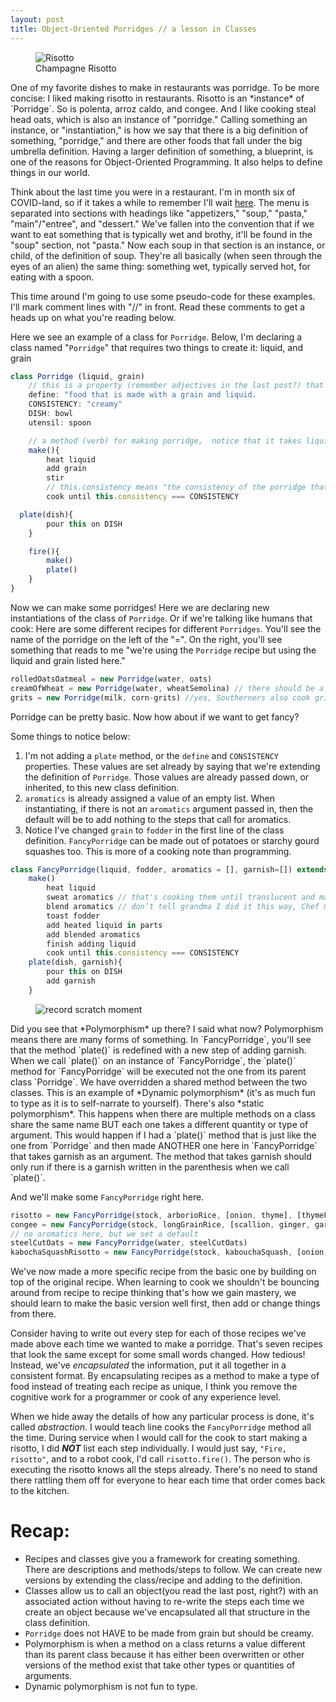 ```yaml
---
layout: post
title: Object-Oriented Porridges // a lesson in Classes
---
```


<figure class="float-left">
<div>
<img src="https://live.staticflickr.com/7197/6882544451_52caa8c5d9_b.jpg" alt="Risotto">
<figcaption>Champagne Risotto</figcaption>
</div>
</figure>One of my favorite dishes to make in restaurants was porridge. To be more concise: I liked making risotto in restaurants. Risotto is an *instance* of `Porridge`. So is polenta, arroz caldo, and congee. And I like cooking steal head oats, which is also an instance of "porridge." Calling something an instance, or "instantiation," is how we say that there is a big definition of something, "porridge," and there are other foods that fall under the big umbrella definition. Having a larger definition of something, a blueprint, is one of the reasons for Object-Oriented Programming. It also helps to define things in our world.

Think about the last time you were in a restaurant. I'm in month six of COVID-land, so if it takes a while to remember I'll wait [here](https://media.giphy.com/media/553Zs1KrXN7A3H7ofT/giphy.gif). The menu is separated into sections with headings like "appetizers," "soup," "pasta," "main"/"entree",  and "dessert." We've fallen into the convention that if we want to eat something that is typically wet and brothy, it'll be found in the "soup" section, not "pasta." Now each soup in that section is an instance, or child, of the definition of soup. They're all basically (when seen through the eyes of an alien) the same thing: something wet, typically served hot, for eating with a spoon.

This time around I'm going to use some pseudo-code for these examples. I'll mark comment lines with "//" in front. Read these comments to get a heads up on what you're reading below.

Here we see an example of a class for `Porridge`.  Below, I'm declaring a class named "`Porridge`" that requires two things to create it: liquid, and grain

```javascript
class Porridge (liquid, grain)
	// this is a property (remember adjectives in the last post?) that describes how the class is defined.
	define: "food that is made with a grain and liquid.
	CONSISTENCY: "creamy"
	DISH: bowl
	utensil: spoon

	// a method (verb) for making porridge,  notice that it takes liquid and grain from the top
	make(){
		heat liquid
		add grain
		stir
		// this.consistency means "the consistency of the porridge that you are making." Instructions are saying that you should cook until your food's consistency is the same as the one defined above in all caps.
		cook until this.consistency === CONSISTENCY

  plate(dish){
		pour this on DISH
	}

	fire(){
		make()
		plate()
	}
}
```

Now we can make some porridges! Here we are declaring new instantiations of the class of `Porridge`. Or if we're talking like humans that cook: Here are some different recipes for different `Porridges`. You'll see the name of the porridge on the left of the "=". On the right, you'll see something that reads to me "we're using the `Porridge` recipe but using the liquid and grain listed here."

```javascript
rolledOatsOatmeal = new Porridge(water, oats)
creamOfWheat = new Porridge(water, wheatSemolina) // there should be a space there for normal writing, but I'm treating our ingredients like arguments in a program. For now, it's written like a hashtag on Twitter.
grits = new Porridge(milk, corn-grits) //yes, Southerners also cook grits in water
```

Porridge can be pretty basic. Now how about if we want to get fancy?

Some things to notice below:
1. I'm not adding a `plate` method, or the `define` and `CONSISTENCY` properties. These values are set already by saying that we're extending the definition of `Porridge`. Those values are already passed down, or inherited, to this new class definition.
2. `aromatics` is already assigned a value of an empty list. When instantiating, if there is not an `aromatics` argument passed in, then the default will be to add nothing to the steps that call for aromatics.
3. Notice I've changed `grain` to `fodder` in the first line of the class definition. `FancyPorridge` can be made out of potatoes or starchy gourd squashes too. This is more of a cooking note than programming.

```javascript
class FancyPorridge(liquid, fodder, aromatics = [], garnish=[]) extends Porridge
	make()
		heat liquid
		sweat aromatics // that's cooking them until translucent and maybe a little sweet... cooking term, not programming
		blend aromatics // don’t tell grandma I did it this way, Chef made me do it
		toast fodder
		add heated liquid in parts
		add blended aromatics
		finish adding liquid
		cook until this.consistency === CONSISTENCY
	plate(dish, garnish){
		pour this on DISH
		add garnish
	}
```

<figure class="float-right">
<div>
<img src="https://media.giphy.com/media/xjcCk9s2xYh9u/giphy.gif" alt="record scratch moment">
</div>
</figure>Did you see that *Polymorphism* up there? I said what now? Polymorphism means there are many forms of something. In `FancyPorridge`, you'll see that the method `plate()` is redefined with a new step of adding garnish. When we call `plate()` on an instance of `FancyPorridge`, the `plate()` method for `FancyPorridge` will be executed not the one from its parent class `Porridge`. We have overridden a shared method between the two classes. This is an example of *Dynamic polymorphism* (it's as much fun to type as it is to self-narrate to yourself). There's also *static polymorphism*. This happens when there are multiple methods on a class share the same name BUT each one takes a different quantity or type of argument. This would happen if I had a `plate()` method that is just like the one from `Porridge` and then made ANOTHER one here in `FancyPorridge` that takes garnish as an argument. The method that takes garnish should only run if there is a garnish written in the parenthesis when we call `plate()`.

And we'll make some `FancyPorridge` right here.

```javascript
risotto = new FancyPorridge(stock, arborioRice, [onion, thyme], [thymeFlowers, hazelnuts])
congee = new FancyPorridge(stock, longGrainRice, [scallion, ginger, garlic], [cilantroLeaves, scallion, chiliOil])
// no aromatics here, but we set a default
steelCutOats = new FancyPorridge(water, steelCutOats)
kabochaSquashRisotto = new FancyPorridge(stock, kabouchaSquash, [onion, thyme, ginger])
```

We've now made a more specific recipe from the basic one by building on top of the original recipe. When learning to cook we shouldn't be bouncing around from recipe to recipe thinking that's how we gain mastery, we should learn to make the basic version well first, then add or change things from there.

Consider having to write out every step for each of those recipes we've made above each time we wanted to make a porridge. That's seven recipes that look the same except for some small words changed. How tedious! Instead, we've *encapsulated* the information, put it all together in a consistent format. By encapsulating recipes as a method to make a type of food instead of treating each recipe as unique, I think you remove the cognitive work for a programmer or cook of any experience level.

When we hide away the details of how any particular process is done, it's called *abstraction*. I would teach line cooks the `FancyPorridge` method all the time. During service when I would call for the cook to start making a risotto, I did ***NOT*** list each step individually. I would just say, `"Fire, risotto"`, and to a robot cook, I'd call `risotto.fire()`. The person who is executing the risotto knows all the steps already. There's no need to stand there rattling them off for everyone to hear each time that order comes back to the kitchen.

# Recap:
- Recipes and classes give you a framework for creating something. There are descriptions and methods/steps to follow. We can create new versions by extending the class/recipe and adding to the definition.
- Classes allow us to call an object(you read the last post, right?) with an associated action without having to re-write the steps each time we create an object because we've encapsulated all that structure in the class definition.
- `Porridge` does not HAVE to be made from grain but should be creamy.
- Polymorphism is when a method on a class returns a value different than its parent class because it has either been overwritten or other versions of the method exist that take other types or quantities of arguments.
- Dynamic polymorphism is not fun to type.